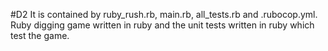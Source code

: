 #D2
It is contained by ruby_rush.rb, main.rb, all_tests.rb and .rubocop.yml.
Ruby digging game written in ruby and the unit tests written in ruby which test the game.
